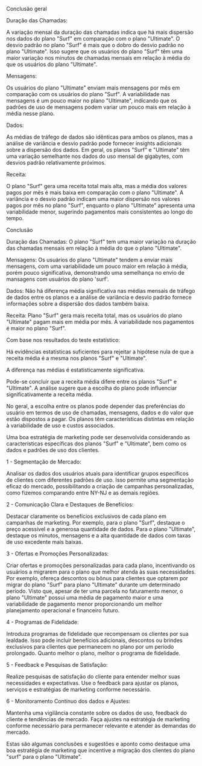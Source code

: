 
Conclusão geral

Duração das Chamadas:

A variação mensal da duração das chamadas indica que há mais dispersão nos dados do plano "Surf" em comparação com o plano "Ultimate". O desvio padrão no plano "Surf" é mais que o dobro do desvio padrão no plano "Ultimate". Isso sugere que os usuários do plano "Surf" têm uma maior variação nos minutos de chamadas mensais em relação à média do que os usuários do plano "Ultimate".

Mensagens:

Os usuários do plano "Ultimate" enviam mais mensagens por mês em comparação com os usuários do plano "Surf". A variabilidade nas mensagens é um pouco maior no plano "Ultimate", indicando que os padrões de uso de mensagens podem variar um pouco mais em relação à média nesse plano.

Dados:

As médias de tráfego de dados são idênticas para ambos os planos, mas a análise de variância e desvio padrão pode fornecer insights adicionais sobre a dispersão dos dados. Em geral, os planos "Surf" e "Ultimate" têm uma variação semelhante nos dados do uso mensal de gigabytes, com desvios padrão relativamente próximos.

Receita:

O plano "Surf" gera uma receita total mais alta, mas a média dos valores pagos por mês é mais baixa em comparação com o plano "Ultimate". A variância e o desvio padrão indicam uma maior dispersão nos valores pagos por mês no plano "Surf", enquanto o plano "Ultimate" apresenta uma variabilidade menor, sugerindo pagamentos mais consistentes ao longo do tempo.

Conclusão

Duração das Chamadas: O plano "Surf" tem uma maior variação na duração das chamadas mensais em relação à média do que o plano "Ultimate".

Mensagens: Os usuários do plano "Ultimate" tendem a enviar mais mensagens, com uma variabilidade um pouco maior em relação à média, porém pouco significativa, demonstrando uma semelhança no envio de mansagens com usuários do plano 'surf'.

Dados: Não há diferença média significativa nas médias mensais de tráfego de dados entre os planos e a análise de variância e desvio padrão fornece informações sobre a dispersão dos dados também baixa.

Receita: Plano "Surf" gera mais receita total, mas os usuários do plano "Ultimate" pagam mais em média por mês. A variabilidade nos pagamentos é maior no plano "Surf".

Com base nos resultados do teste estatístico:

Há evidências estatísticas suficientes para rejeitar a hipótese nula de que a receita média é a mesma nos planos "Surf" e "Ultimate".

A diferença nas médias é estatisticamente significativa.

Pode-se concluir que a receita média difere entre os planos "Surf" e "Ultimate". A análise sugere que a escolha do plano pode influenciar significativamente a receita média.

No geral, a escolha entre os planos pode depender das preferências do usuário em termos de uso de chamadas, mensagens, dados e do valor que estão dispostos a pagar. Os planos têm características distintas em relação à variabilidade de uso e custos associados.

Uma boa estratégia de marketing pode ser desenvolvida considerando as características específicas dos planos "Surf" e "Ultimate", bem como os dados e padrões de uso dos clientes.

1 - Segmentação de Mercado:

Analisar os dados dos usuários atuais para identificar grupos específicos de clientes com diferentes padrões de uso. Isso permite uma segmentação eficaz do mercado, possibilitando a criação de campanhas personalizadas, como fizemos comparando entre NY-NJ e as demais regiões.

2 - Comunicação Clara e Destaques de Benefícios:

Destacar claramente os benefícios exclusivos de cada plano em campanhas de marketing. Por exemplo, para o plano "Surf", destaque o preço acessível e a generosa quantidade de dados. Para o plano "Ultimate", destaque os minutos, mensagens e a alta quantidade de dados com taxas de uso excedente mais baixas.

3 - Ofertas e Promoções Personalizadas:

Criar ofertas e promoções personalizadas para cada plano, incentivando os usuários a migrarem para o plano que melhor atenda às suas necessidades. Por exemplo, ofereça descontos ou bônus para clientes que optarem por migrar do plano "Surf" para plano "Ultimate" durante um determinado período. Visto que, apesar de ter uma parcela no faturamento menor, o plano "Ultimate" possui uma média de pagamento maior e uma variabilidade de pagamento menor proporcionando um melhor planejamento operacional e financeiro futuro.

4 - Programas de Fidelidade:

Introduza programas de fidelidade que recompensam os clientes por sua lealdade. Isso pode incluir benefícios adicionais, descontos ou brindes exclusivos para clientes que permanecem no plano por um período prolongado. Quanto melhor o plano, melhor o programa de fidelidade.

5 - Feedback e Pesquisas de Satisfação:

Realize pesquisas de satisfação do cliente para entender melhor suas necessidades e expectativas. Use o feedback para ajustar os planos, serviços e estratégias de marketing conforme necessário.

6 - Monitoramento Contínuo dos dados e Ajustes:

Mantenha uma vigilância constante sobre os dados de uso, feedback do cliente e tendências de mercado. Faça ajustes na estratégia de marketing conforme necessário para permanecer relevante e atender às demandas do mercado.

Estas são algumas conclusões e sugestões e aponto como destaque uma boa estratégia de marketing que incentive a migração dos clientes do plano "surf" para o plano "Ultimate".